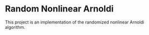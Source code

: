 # Random Nonlinear Arnoldi

This project is an implementation of the randomized nonlinear Arnoldi algorithm.
